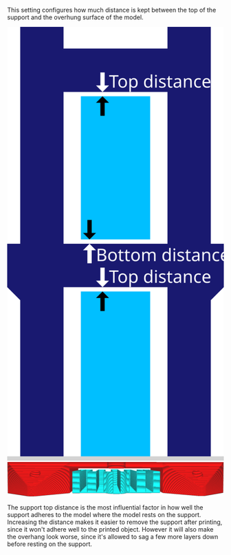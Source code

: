 This setting configures how much distance is kept between the top of the support and the overhung surface of the model.

![The top distance between the dark blue model and the light blue support](../images/support_top_bottom_distance.svg)
![A vertical distance is kept between the model and the support](../images/support_z_distance.png)

The support top distance is the most influential factor in how well the support adheres to the model where the model rests on the support. Increasing the distance makes it easier to remove the support after printing, since it won't adhere well to the printed object. However it will also make the overhang look worse, since it's allowed to sag a few more layers down before resting on the support.
